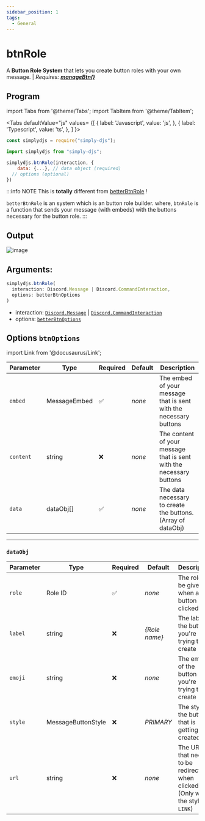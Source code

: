 ```yaml
---
sidebar_position: 1
tags:
  - General
---
```


# btnRole

A **Button Role System** that lets you create button roles with your own message. | *Requires: [**manageBtn()**](/docs/handler/manageBtn)*

## Program

import Tabs from '@theme/Tabs';
import TabItem from '@theme/TabItem';

<Tabs
  defaultValue="js"
  values= {[
    { label: 'Javascript', value: 'js', },
    { label: 'Typescript', value: 'ts', },
  ]
}>
<TabItem value="js">

```js
const simplydjs = require("simply-djs");
```

</TabItem>

<TabItem value="ts">

```ts
import simplydjs from "simply-djs";
```

</TabItem>

</Tabs>

```js
simplydjs.btnRole(interaction, {
	data: {...}, // data object (required)
  // options (optional)
})
```

:::info NOTE
This is **totally** different from [betterBtnRole](/docs/Systems/betterBtnRole) !

`betterBtnRole` is an system which is an button role builder. where,
`btnRole` is a function that sends your message (with embeds) with the buttons necessary for the button role.
:::

## Output

![image](https://user-images.githubusercontent.com/71836991/137742616-05fc1330-aeef-4f40-9031-1d81e93ff705.png)

## Arguments:
```ts
simplydjs.btnRole(
  interaction: Discord.Message | Discord.CommandInteraction,
  options: betterBtnOptions
)
```

- interaction: [`Discord.Message`](https://discord.js.org/#/docs/discord.js/stable/class/Message) | [`Discord.CommandInteraction`](https://discord.js.org/#/docs/discord.js/stable/class/CommandInteraction)
- options: [`betterBtnOptions`](#options-betterbtnoptions)

## Options `btnOptions`

import Link from '@docusaurus/Link';

| Parameter | Type | Required | Default    | Description |
| --------- | ----- | -------- | -------- | ---------- |
| `embed` | <Link to="https://discord.js.org/#/docs/discord.js/stable/class/MessageEmbed">MessageEmbed</Link>       | ✅        | _none_     | The embed of your message that is sent with the necessary buttons |
| `content` | <Link to="https://developer.mozilla.org/en-US/docs/Web/JavaScript/Reference/Global_Objects/String">string</Link>       | ❌        | _none_     | The content of your message that is sent with the necessary buttons |
| `data` | <Link to="#dataobj">dataObj[]</Link>       | ✅        | _none_     | The data necessary to create the buttons. (Array of <Link to="#dataobj">dataObj</Link>) |

-------------

### `dataObj`

| Parameter | Type | Required | Default    | Description |
| --------- | ----- | -------- | -------- | ---------- |
| `role` | <Link to="https://developer.mozilla.org/en-US/docs/Web/JavaScript/Reference/Global_Objects/String">Role ID</Link>       | ✅        | _none_     | The role to be given when a button is clicked |
| `label` | <Link to="https://developer.mozilla.org/en-US/docs/Web/JavaScript/Reference/Global_Objects/String">string</Link> | ❌        | _{Role name}_  | The label of the button you're trying to create |
| `emoji` | <Link to="https://developer.mozilla.org/en-US/docs/Web/JavaScript/Reference/Global_Objects/String">string</Link> | ❌        | _none_  | The emoji of the button you're trying to create |
| `style` | <Link to="https://discord.js.org/#/docs/discord.js/stable/typedef/MessageButtonStyle">MessageButtonStyle</Link> | ❌ | _PRIMARY_  | The style of the button that is getting created.  |
| `url` | <Link to="https://developer.mozilla.org/en-US/docs/Web/JavaScript/Reference/Global_Objects/String">string</Link> | ❌        | _none_  | The URL that needs to be redirected when clicked (Only when the style is `LINK`) |